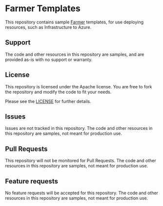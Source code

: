 # Farmer Templates
This repository contains sample [Farmer](https://compositionalit.github.io/farmer/) templates, for use deploying resources, such as Infrastructure to Azure.

## Support

The code and other resources in this repository are samples, and are provided as-is with no support or warranty.

## License

This repository is licensed under the Apache license.  You are free to fork the repository and modify the code to fit your needs.

Please see the [LICENSE](LICENSE) for further details.

## Issues

Issues are not tracked in this repository. The code and other resources in this repository are samples, not meant for production use.

## Pull Requests

This repository will not be monitored for Pull Requests. The code and other resources in this repository are samples, not meant for production use.

## Feature requests

No feature requests will be accepted for this repository. The code and other resources in this repository are samples, not meant for production use.